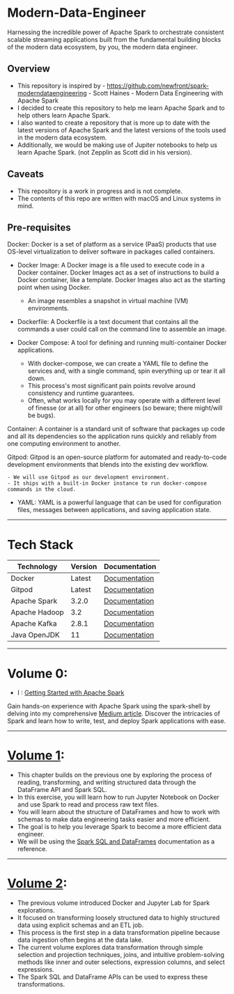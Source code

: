 # Modern-Data-Engineer
Harnessing the incredible power of Apache Spark to orchestrate consistent scalable streaming applications built from the fundamental building blocks of the modern data ecosystem, by you, the modern data engineer.


## Overview
- This repository is inspired by - https://github.com/newfront/spark-moderndataengineering - Scott Haines - Modern Data Engineering with Apache Spark
- I decided to create this repository to help me learn Apache Spark and to help others learn Apache Spark.
- I also wanted to create a repository that is more up to date with the latest versions of Apache Spark and the latest versions of the tools used in the modern data ecosystem.
- Additionally, we would be making use of Jupiter notebooks to help us learn Apache Spark. (not Zepplin as Scott did in his version).

## Caveats
- This repository is a work in progress and is not complete.
- The contents of this repo are written with macOS and Linux systems in mind.

## Pre-requisites

Docker: Docker is a set of platform as a service (PaaS) products that use OS-level virtualization to deliver software in packages called containers.

- Docker Image: A Docker image is a file used to execute code in a Docker container. Docker Images act as a set of instructions to build a Docker container, like a template. Docker Images also act as the starting point when using Docker. 

    * An image resembles a snapshot in virtual machine (VM) environments.

- Dockerfile: A Dockerfile is a text document that contains all the commands a user could call on the command line to assemble an image.

- Docker Compose: A tool for defining and running multi-container Docker applications.

    - With docker-compose, we can create a YAML file to define the services and, with a single command, spin everything up or tear it all down.
    - This process's most significant pain points revolve around consistency and runtime guarantees. 
    - Often, what works locally for you may operate with a different level of finesse (or at all) for other engineers (so beware; there might/will be bugs). 

Container: A container is a standard unit of software that packages up code and all its dependencies so the application runs quickly and reliably from one computing environment to another.

Gitpod: Gitpod is an open-source platform for automated and ready-to-code development environments that blends into the existing dev workflow.

    - We will use Gitpod as our development environment. 
    - It ships with a built-in Docker instance to run docker-compose commands in the cloud.

- YAML: YAML is a powerful language that can be used for configuration files, messages between applications, and saving application state.

---
# Tech Stack

| Technology | Version | Documentation |
|------------|---------|---------------|
| Docker | Latest | [Documentation](https://docs.docker.com/) |
| Gitpod | Latest | [Documentation](https://www.gitpod.io/docs/introduction/getting-started) |
| Apache Spark | 3.2.0 | [Documentation](https://spark.apache.org/docs/3.2.0/) |
| Apache Hadoop | 3.2 | [Documentation](https://spark.apache.org/docs/3.2.0/) |
| Apache Kafka | 2.8.1 | [Documentation](https://kafka.apache.org/documentation/) |
| Java OpenJDK | 11 | [Documentation](https://docs.oracle.com/en/java/javase/11/) |


---

# Volume 0:  
- I : [Getting Started with Apache Spark ](https://medium.com/@le.oasis/getting-started-with-apache-spark-sparksql-scala-with-mac-terminal-b9c9513c51f1)

Gain hands-on experience with Apache Spark using the spark-shell by delving into my comprehensive [Medium article](https://medium.com/@le.oasis/getting-started-with-apache-spark-sparksql-scala-with-mac-terminal-b9c9513c51f1). Discover the intricacies of Spark and learn how to write, test, and deploy Spark applications with ease. 

---
# [Volume 1](https://github.com/le-oasis/Modern-Data-Engineer/tree/main/volume-one/start/docker):  
- This chapter builds on the previous one by exploring the process of reading, transforming, and writing structured data through the DataFrame API and Spark SQL.
- In this exercise, you will learn how to run Jupyter Notebook on Docker and use Spark to read and process raw text files. 
- You will learn about the structure of DataFrames and how to work with schemas to make data engineering tasks easier and more efficient. 
- The goal is to help you leverage Spark to become a more efficient data engineer.
- We will be using the [Spark SQL and DataFrames](https://spark.apache.org/docs/latest/sql-programming-guide.html) documentation as a reference.

---
# [Volume 2](https://github.com/le-oasis/Modern-Data-Engineer/tree/main/volume-two/start/docker):  
- The previous volume introduced Docker and Jupyter Lab for Spark explorations. 
- It focused on transforming loosely structured data to highly structured data using explicit schemas and an ETL job. 
- This process is the first step in a data transformation pipeline because data ingestion often begins at the data lake.
- The current volume explores data transformation through simple selection and projection techniques, joins, and intuitive problem-solving methods like inner and outer selections, expression columns, and select expressions. 
- The Spark SQL and DataFrame APIs can be used to express these transformations.




